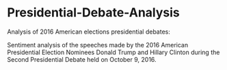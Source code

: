 # Presidential-Debate-Analysis
Analysis of 2016 American elections presidential debates:

Sentiment analysis of the speeches made by the 2016 American Presidential Election Nominees Donald Trump and Hillary Clinton during the Second Presidential Debate held on October 9, 2016.
